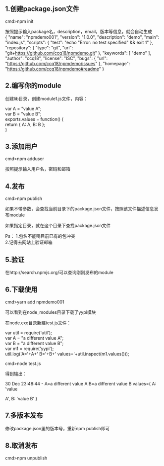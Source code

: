 ## 1.创建package.json文件  
  
  
  
cmd>npm init  
  
按照提示输入package名，description，email，版本等信息，就会自动生成  
{
  "name": "npmdemo001",
  "version": "1.0.0",
  "description": "demo",
  "main": "index.js",
  "scripts": {
    "test": "echo \"Error: no test specified\" && exit 1"
  },
  "repository": {
    "type": "git",
    "url": "git+https://github.com/ccq18/npmdemo.git"
  },
  "keywords": [
    "demo"
  ],
  "author": "ccq18",
  "license": "ISC",
  "bugs": {
    "url": "https://github.com/ccq18/npmdemo/issues"
  },
  "homepage": "https://github.com/ccq18/npmdemo#readme"
}

  
   
  
## 2.编写你的module  
  
创建lib目录，创建module1.js文件，内容：  
  
var A = "value A";  
var B = "value B";  
exports.values = function() {  
return { A: A, B: B };  
}  
  
   
  
## 3.添加用户  
  
cmd>npm adduser  
  
按照提示输入用户名，密码和邮箱  
  
   
  
## 4.发布  
  
cmd>npm publish  
  
如果不带参数，会查找当前目录下的package.json文件，按照该文件描述信息发布module    
  
如果指定目录，就在这个目录下查找package.json文件    
  
 Ps：
 1.包名不能喝目前已有的包冲突   
 2.记得去网站上验证邮箱
## 5.验证  
  
在http://search.npmjs.org/可以查询刚刚发布的module    
  
   
## 6.下载使用  
  
cmd>yarn add npmdemo001  
  
可以看到在node_modules目录下载了yypi模块  
  
在node.exe目录新建test.js文件：  
  
var util = require('util');  
var A = "a different value A";  
var B = "a different value B";  
var m1 = require('yypi');  
util.log('A='+A+' B='+B+' values='+util.inspect(m1.values()));  
  
   
  
cmd>node test.js  
  
得到输出：  
  
30 Dec 23:48:44 - A=a different value A B=a different value B values={ A: 'value  
  
A', B: 'value B' }  
  
   
  
## 7.多版本发布  
  
修改package.json里的版本号，重新npm publish即可  
  
   
  
## 8.取消发布  
  
cmd>npm unpublish